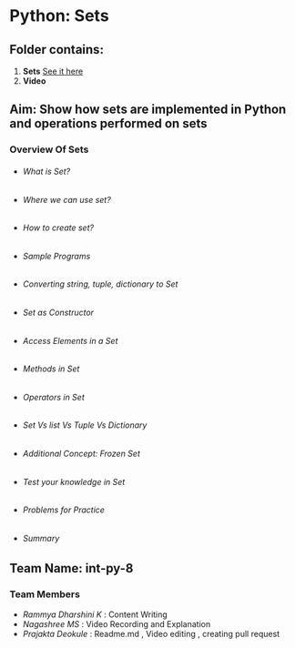 # Python: Sets
## **Folder contains**:
1. **Sets** [See it here](https://github.com/Prajakta456/Intern-Work/blob/Adding-sets.md/int-py-8/sets.md)
2. **Video**

## **Aim**: **Show how sets are implemented in Python and operations performed on sets**
### Overview Of Sets
* ###### What is Set?
* ###### Where we can use set?  
* ###### How to create set?
* ###### Sample Programs
* ###### Converting string, tuple, dictionary to Set
* ###### Set as Constructor
* ###### Access Elements in a Set
* ###### Methods in Set
* ###### Operators in Set
* ###### Set Vs list Vs Tuple Vs Dictionary
* ###### Additional Concept: Frozen Set
* ###### Test your knowledge in Set
* ###### Problems for Practice
* ###### Summary

## **Team Name**: int-py-8

### Team Members
* *Rammya Dharshini K*   :   Content Writing
* *Nagashree MS*   :   Video Recording and Explanation
* *Prajakta Deokule*   :   Readme.md , Video editing , creating pull request








